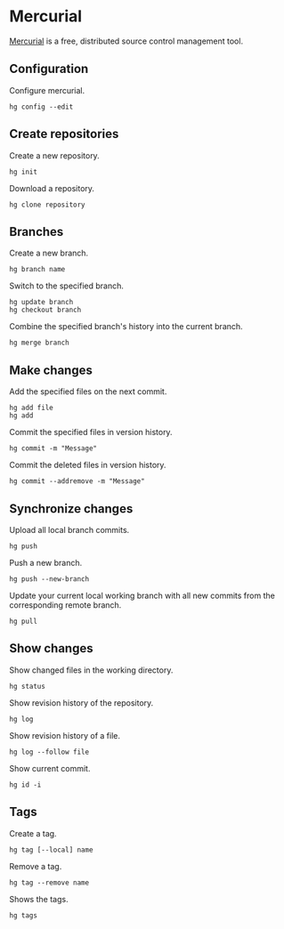 # Mercurial

[Mercurial](https://www.mercurial-scm.org/) is a free, distributed source control management tool.

## Configuration

Configure mercurial.
```
hg config --edit
```

## Create repositories

Create a new repository.
```
hg init
```

Download a repository.
```
hg clone repository
```

## Branches

Create a new branch.
```
hg branch name
```

Switch to the specified branch.
```
hg update branch
hg checkout branch
```

Combine the specified branch's history into the current branch.
```
hg merge branch
```

## Make changes

Add the specified files on the next commit.
```
hg add file
hg add
```

Commit the specified files in version history.
```
hg commit -m "Message"
```

Commit the deleted files in version history.
```
hg commit --addremove -m "Message"
```

## Synchronize changes

Upload all local branch commits.
```
hg push
```

Push a new branch.
```
hg push --new-branch
```


Update your current local working branch with all new commits from the corresponding remote branch.
```
hg pull
```

## Show changes

Show changed files in the working directory.
```
hg status
```

Show revision history of the repository.
```
hg log
```

Show revision history of a file.
```
hg log --follow file
```

Show current commit.
```
hg id -i
```

## Tags

Create a tag.
```
hg tag [--local] name
```

Remove a tag.
```
hg tag --remove name
```

Shows the tags.
```
hg tags
```